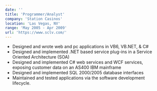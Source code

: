```yaml
---
date: ''
title: 'Programmer/Analyst'
company: 'Station Casinos'
location: 'Las Vegas, NV'
range: 'May 2005 - Apr 2009'
url: 'https://www.sclv.com/'
---
```


- Designed and wrote web and pc applications in VB6, VB.NET, & C#
- Designed and implemented .NET based service plug-ins in a Service Oriented Architecture (SOA)
- Designed and implemented C# web services and WCF services, exposing customer data on an AS400 IBM mainframe
- Designed and implemented SQL 2000/2005 database interfaces
- Maintained and tested applications via the software development lifecycle.
